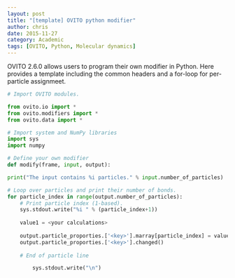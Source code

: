```yaml
---
layout: post
title: "[template] OVITO python modifier"
author: chris
date: 2015-11-27
category: Academic
tags: [OVITO, Python, Molecular dynamics]
---
```


OVITO 2.6.0 allows users to program their own modifier in Python. Here provides a template including the common headers and a for-loop for per-particle assignmeet.

<!--more-->

```python
# Import OVITO modules. 

from ovito.io import *
from ovito.modifiers import *
from ovito.data import *

# Import system and NumPy libraries
import sys
import numpy

# Define your own modifier
def modify(frame, input, output):

print("The input contains %i particles." % input.number_of_particles)

# Loop over particles and print their number of bonds.
for particle_index in range(output.number_of_particles):
    # Print particle index (1-based).
    sys.stdout.write("%i " % (particle_index+1))
    
    value1 = <your calculations>
    
    output.particle_proporties.['<key>'].marray[particle_index] = value1
    output.particle_proporties.['<key>'].changed()
    
    # End of particle line

        sys.stdout.write("\n")
```